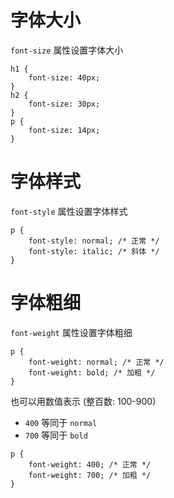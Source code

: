 <!--
 * @Author: shenxh
 * @Date: 2021-12-13 17:08:19
 * @LastEditors: shenxh
 * @LastEditTime: 2021-12-13 17:08:19
 * @Description: CSS 字体
-->



# 字体大小
`font-size` 属性设置字体大小
```
h1 {
    font-size: 40px;
}
h2 {
    font-size: 30px;
}
p {
    font-size: 14px;
}
```

# 字体样式
`font-style` 属性设置字体样式
```
p {
    font-style: normal; /* 正常 */
    font-style: italic; /* 斜体 */
}
```

# 字体粗细
`font-weight` 属性设置字体粗细
```
p {
    font-weight: normal; /* 正常 */
    font-weight: bold; /* 加粗 */
}
```
也可以用数值表示 (整百数: 100-900)
+ `400` 等同于 `normal`
+ `700` 等同于 `bold`
```
p {
    font-weight: 400; /* 正常 */
    font-weight: 700; /* 加粗 */
}
```

